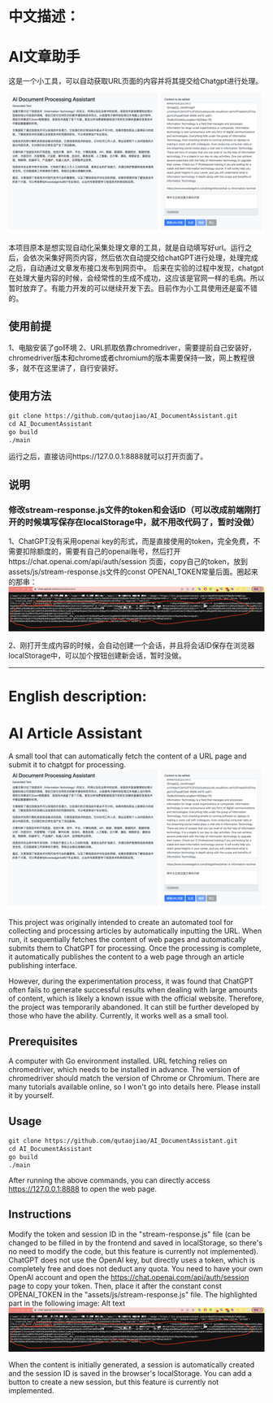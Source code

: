 # 中文描述：
# AI文章助手
这是一个小工具，可以自动获取URL页面的内容并将其提交给Chatgpt进行处理。

![Alt text](image.png)


本项目原本是想实现自动化采集处理文章的工具，就是自动填写好url。运行之后，会依次采集好网页内容，然后依次自动提交给chatGPT进行处理，处理完成之后，自动通过文章发布接口发布到网页中。
后来在实验的过程中发现，chatgpt在处理大量内容的时候，会经常性的生成不成功，这应该是官网一样的毛病。所以暂时放弃了。有能力开发的可以继续开发下去。目前作为小工具使用还是蛮不错的。



## 使用前提
1、电脑安装了go环境
2、URL抓取依靠chromedriver，需要提前自己安装好，chromedriver版本和chrome或者chromium的版本需要保持一致，网上教程很多，就不在这里讲了，自行安装好。

## 使用方法
```
git clone https://github.com/qutaojiao/AI_DocumentAssistant.git
cd AI_DocumentAssistant
go build
./main
```

运行之后，直接访问https://127.0.0.1:8888就可以打开页面了。

## 说明
### 修改stream-response.js文件的token和会话ID（可以改成前端刚打开的时候填写保存在localStorage中，就不用改代码了，暂时没做）
1、ChatGPT没有采用openai key的形式，而是直接使用的token，完全免费，不需要扣除额度的，需要有自己的openai账号，然后打开https://chat.openai.com/api/auth/session  页面，copy自己的token，放到assets/js/stream-response.js文件的const OPENAI_TOKEN常量后面。圈起来的那串：
![Alt text](image-2.png)

2、刚打开生成内容的时候，会自动创建一个会话，并且将会话ID保存在浏览器localStorage中，可以加个按钮创建新会话，暂时没做。


----------------------------------------------


# English description:
# AI Article Assistant
A small tool that can automatically fetch the content of a URL page and submit it to chatgpt for processing.
![Alt text](image.png)

This project was originally intended to create an automated tool for collecting and processing articles by automatically inputting the URL. When run, it sequentially fetches the content of web pages and automatically submits them to ChatGPT for processing. Once the processing is complete, it automatically publishes the content to a web page through an article publishing interface.

However, during the experimentation process, it was found that ChatGPT often fails to generate successful results when dealing with large amounts of content, which is likely a known issue with the official website. Therefore, the project was temporarily abandoned. It can still be further developed by those who have the ability. Currently, it works well as a small tool.

## Prerequisites
A computer with Go environment installed.
URL fetching relies on chromedriver, which needs to be installed in advance. The version of chromedriver should match the version of Chrome or Chromium. There are many tutorials available online, so I won't go into details here. Please install it by yourself.

## Usage
```
git clone https://github.com/qutaojiao/AI_DocumentAssistant.git
cd AI_DocumentAssistant
go build
./main
```
After running the above commands, you can directly access https://127.0.0.1:8888 to open the web page.

## Instructions
Modify the token and session ID in the "stream-response.js" file (can be changed to be filled in by the frontend and saved in localStorage, so there's no need to modify the code, but this feature is currently not implemented).
ChatGPT does not use the OpenAI key, but directly uses a token, which is completely free and does not deduct any quota. You need to have your own OpenAI account and open the https://chat.openai.com/api/auth/session page to copy your token. Then, place it after the constant const OPENAI_TOKEN in the "assets/js/stream-response.js" file. The highlighted part in the following image:
Alt text
![Alt text](image-2.png)

When the content is initially generated, a session is automatically created and the session ID is saved in the browser's localStorage. You can add a button to create a new session, but this feature is currently not implemented.